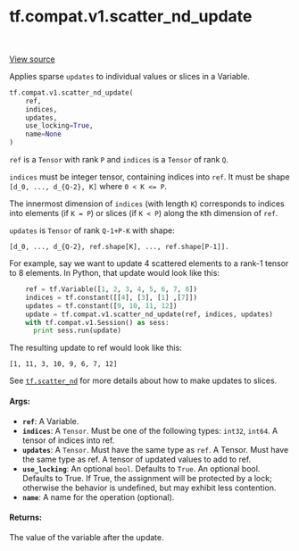 <div itemscope itemtype="http://developers.google.com/ReferenceObject">
<meta itemprop="name" content="tf.compat.v1.scatter_nd_update" />
<meta itemprop="path" content="Stable" />
</div>

# tf.compat.v1.scatter_nd_update

<!-- Insert buttons -->

<table class="tfo-notebook-buttons tfo-api" align="left">
</table>

<a target="_blank" href="/code/stable/tensorflow/python/ops/state_ops.py">View source</a>



<!-- Start diff -->
Applies sparse `updates` to individual values or slices in a Variable.

``` python
tf.compat.v1.scatter_nd_update(
    ref,
    indices,
    updates,
    use_locking=True,
    name=None
)
```



<!-- Placeholder for "Used in" -->

`ref` is a `Tensor` with rank `P` and `indices` is a `Tensor` of rank `Q`.

`indices` must be integer tensor, containing indices into `ref`.
It must be shape `[d_0, ..., d_{Q-2}, K]` where `0 < K <= P`.

The innermost dimension of `indices` (with length `K`) corresponds to
indices into elements (if `K = P`) or slices (if `K < P`) along the `K`th
dimension of `ref`.

`updates` is `Tensor` of rank `Q-1+P-K` with shape:

```
[d_0, ..., d_{Q-2}, ref.shape[K], ..., ref.shape[P-1]].
```

For example, say we want to update 4 scattered elements to a rank-1 tensor to
8 elements. In Python, that update would look like this:

```python
    ref = tf.Variable([1, 2, 3, 4, 5, 6, 7, 8])
    indices = tf.constant([[4], [3], [1] ,[7]])
    updates = tf.constant([9, 10, 11, 12])
    update = tf.compat.v1.scatter_nd_update(ref, indices, updates)
    with tf.compat.v1.Session() as sess:
      print sess.run(update)
```

The resulting update to ref would look like this:

    [1, 11, 3, 10, 9, 6, 7, 12]

See <a href="../../../tf/scatter_nd.md"><code>tf.scatter_nd</code></a> for more details about how to make updates to
slices.

#### Args:


* <b>`ref`</b>: A Variable.
* <b>`indices`</b>: A `Tensor`. Must be one of the following types: `int32`, `int64`.
  A tensor of indices into ref.
* <b>`updates`</b>: A `Tensor`. Must have the same type as `ref`.
  A Tensor. Must have the same type as ref. A tensor of updated
  values to add to ref.
* <b>`use_locking`</b>: An optional `bool`. Defaults to `True`.
  An optional bool. Defaults to True. If True, the assignment will
  be protected by a lock; otherwise the behavior is undefined,
  but may exhibit less contention.
* <b>`name`</b>: A name for the operation (optional).


#### Returns:

The value of the variable after the update.
